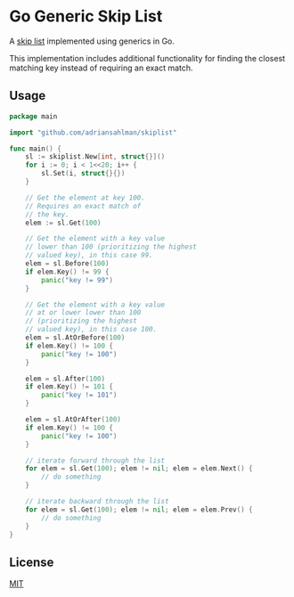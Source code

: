 # Go Generic Skip List

A [skip list](https://en.wikipedia.org/wiki/Skip_list) implemented using generics in Go.

This implementation includes additional functionality for finding the closest matching key instead of requiring an exact match.

## Usage
```go
package main

import "github.com/adriansahlman/skiplist"

func main() {
    sl := skiplist.New[int, struct{}]()
    for i := 0; i < 1<<20; i++ {
        sl.Set(i, struct{}{})
    }

    // Get the element at key 100.
    // Requires an exact match of
    // the key.
    elem := sl.Get(100)

    // Get the element with a key value
    // lower than 100 (prioritizing the highest
    // valued key), in this case 99.
    elem = sl.Before(100)
    if elem.Key() != 99 {
        panic("key != 99")
    }

    // Get the element with a key value
    // at or lower lower than 100
    // (prioritizing the highest
    // valued key), in this case 100.
    elem = sl.AtOrBefore(100)
    if elem.Key() != 100 {
        panic("key != 100")
    }

    elem = sl.After(100)
    if elem.Key() != 101 {
        panic("key != 101")
    }

    elem = sl.AtOrAfter(100)
    if elem.Key() != 100 {
        panic("key != 100")
    }

    // iterate forward through the list
    for elem = sl.Get(100); elem != nil; elem = elem.Next() {
        // do something
    }

    // iterate backward through the list
    for elem = sl.Get(100); elem != nil; elem = elem.Prev() {
        // do something
    }
}
```

## License
[MIT](./LICENSE)
